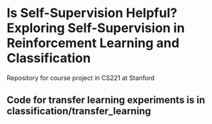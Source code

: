 # Is Self-Supervision Helpful? Exploring Self-Supervision in Reinforcement Learning and Classification
Repository for course project in CS221 at Stanford

## Code for transfer learning experiments is in classification/transfer_learning
